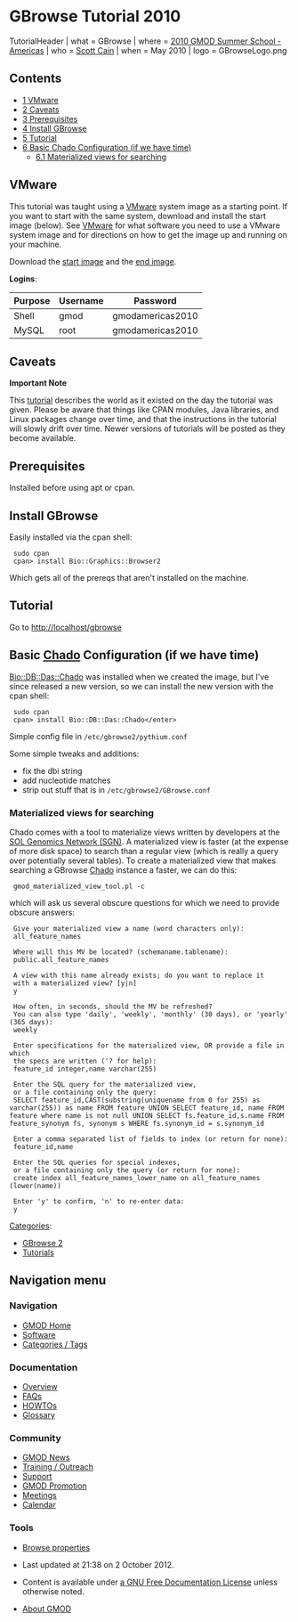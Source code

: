 



<span id="top"></span>


# <span dir="auto">GBrowse Tutorial 2010</span>









TutorialHeader \| what = GBrowse \| where = [2010 GMOD Summer
School -
Americas](2010_GMOD_Summer_School_-_Americas "2010 GMOD Summer School - Americas")
\| who = [Scott Cain](User%3AScott "User%3AScott") \| when = May 2010 \|
logo = GBrowseLogo.png


## Contents



- [<span class="tocnumber">1</span>
  <span class="toctext">VMware</span>](#VMware)
- [<span class="tocnumber">2</span>
  <span class="toctext">Caveats</span>](#Caveats)
- [<span class="tocnumber">3</span>
  <span class="toctext">Prerequisites</span>](#Prerequisites)
- [<span class="tocnumber">4</span> <span class="toctext">Install
  GBrowse</span>](#Install_GBrowse)
- [<span class="tocnumber">5</span>
  <span class="toctext">Tutorial</span>](#Tutorial)
- [<span class="tocnumber">6</span> <span class="toctext">Basic Chado
  Configuration (if we have
  time)</span>](#Basic_Chado_Configuration_.28if_we_have_time.29)
  - [<span class="tocnumber">6.1</span>
    <span class="toctext">Materialized views for
    searching</span>](#Materialized_views_for_searching)



## <span id="VMware" class="mw-headline">VMware</span>

This tutorial was taught using a <a
href="http://gmod.org/mediawiki/index.php?title=VMware&amp;action=edit&amp;redlink=1"
class="new" title="VMware (page does not exist)">VMware</a> system image
as a starting point. If you want to start with the same system, download
and install the start image (below). See <a
href="http://gmod.org/mediawiki/index.php?title=VMware&amp;action=edit&amp;redlink=1"
class="new" title="VMware (page does not exist)">VMware</a> for what
software you need to use a VMware system image and for directions on how
to get the image up and running on your machine.

Download the <a
href="ftp://ftp.gmod.org/pub/gmod/Courses/2010/SummerSchoolAmericas/GMODCourse2010Day1.vmwarevm.tar.gz"
class="external text" rel="nofollow">start image</a> and the <a
href="ftp://ftp.gmod.org/pub/gmod/Courses/2010/SummerSchoolAmericas/GMODCourse2010Day2.vmwarevm.tar.gz"
class="external text" rel="nofollow">end image</a>.

**Logins**:

| Purpose | Username | Password         |
| ------- | -------- | ---------------- |
| Shell   | gmod     | gmodamericas2010 |
| MySQL   | root     | gmodamericas2010 |

## <span id="Caveats" class="mw-headline">Caveats</span>



**Important Note**

This [tutorial](Category%3ATutorials "Category%3ATutorials") describes the
world as it existed on the day the tutorial was given. Please be aware
that things like CPAN modules, Java libraries, and Linux packages change
over time, and that the instructions in the tutorial will slowly drift
over time. Newer versions of tutorials will be posted as they become
available.



## <span id="Prerequisites" class="mw-headline">Prerequisites</span>

Installed before using apt or cpan.

## <span id="Install_GBrowse" class="mw-headline">Install GBrowse</span>

Easily installed via the cpan shell:

     sudo cpan
     cpan> install Bio::Graphics::Browser2

Which gets all of the prereqs that aren't installed on the machine.

## <span id="Tutorial" class="mw-headline">Tutorial</span>

Go to <a href="http://localhost/gbrowse" class="external free"
rel="nofollow">http://localhost/gbrowse</a>

## <span id="Basic_Chado_Configuration_.28if_we_have_time.29" class="mw-headline">Basic <a href="Chado" class="mw-redirect" title="Chado">Chado</a> Configuration (if we have time)</span>

<a href="http://search.cpan.org/perldoc?Bio::DB::Das::Chado"
class="external text" rel="nofollow">Bio::DB::Das::Chado</a> was
installed when we created the image, but I've since released a new
version, so we can install the new version with the cpan shell:

     sudo cpan
     cpan> install Bio::DB::Das::Chado</enter>

Simple config file in `/etc/gbrowse2/pythium.conf`

Some simple tweaks and additions:

- fix the dbi string
- add nucleotide matches
- strip out stuff that is in `/etc/gbrowse2/GBrowse.conf`

### <span id="Materialized_views_for_searching" class="mw-headline">Materialized views for searching</span>

Chado comes with a tool to materialize views written by developers at
the [SOL Genomics Network (SGN)](Category%3ASGN "Category%3ASGN"). A
materialized view is faster (at the expense of more disk space) to
search than a regular view (which is really a query over potentially
several tables). To create a materialized view that makes searching a
GBrowse <a href="Chado" class="mw-redirect" title="Chado">Chado</a>
instance a faster, we can do this:

     gmod_materialized_view_tool.pl -c

which will ask us several obscure questions for which we need to provide
obscure answers:

     Give your materialized view a name (word characters only):
     all_feature_names

     Where will this MV be located? (schemaname.tablename):
     public.all_feature_names

     A view with this name already exists; do you want to replace it
     with a materialized view? [y|n]
     y

     How often, in seconds, should the MV be refreshed?
     You can also type 'daily', 'weekly', 'monthly' (30 days), or 'yearly' (365 days):
     weekly

     Enter specifications for the materialized view, OR provide a file in which
     the specs are written ('? for help):
     feature_id integer,name varchar(255)

     Enter the SQL query for the materialized view,
     or a file containing only the query:
     SELECT feature_id,CAST(substring(uniquename from 0 for 255) as varchar(255)) as name FROM feature UNION SELECT feature_id, name FROM feature where name is not null UNION SELECT fs.feature_id,s.name FROM feature_synonym fs, synonym s WHERE fs.synonym_id = s.synonym_id

     Enter a comma separated list of fields to index (or return for none):
     feature_id,name

     Enter the SQL queries for special indexes,
     or a file containing only the query (or return for none):
     create index all_feature_names_lower_name on all_feature_names (lower(name))

     Enter 'y' to confirm, 'n' to re-enter data:
     y




[Categories](Special%3ACategories "Special%3ACategories"):

- [GBrowse 2](Category%3AGBrowse_2 "Category%3AGBrowse 2")
- [Tutorials](Category%3ATutorials "Category%3ATutorials")






## Navigation menu







###




### Navigation



- <span id="n-GMOD-Home">[GMOD Home](Main_Page)</span>
- <span id="n-Software">[Software](GMOD_Components)</span>
- <span id="n-Categories-.2F-Tags">[Categories /
  Tags](Categories)</span>




### Documentation



- <span id="n-Overview">[Overview](Overview)</span>
- <span id="n-FAQs">[FAQs](Category%3AFAQ)</span>
- <span id="n-HOWTOs">[HOWTOs](Category%3AHOWTO)</span>
- <span id="n-Glossary">[Glossary](Glossary)</span>




### Community



- <span id="n-GMOD-News">[GMOD News](GMOD_News)</span>
- <span id="n-Training-.2F-Outreach">[Training /
  Outreach](Training_and_Outreach)</span>
- <span id="n-Support">[Support](Support)</span>
- <span id="n-GMOD-Promotion">[GMOD Promotion](GMOD_Promotion)</span>
- <span id="n-Meetings">[Meetings](Meetings)</span>
- <span id="n-Calendar">[Calendar](Calendar)</span>




### Tools



- <span id="t-smwbrowselink"><a href="Special%3ABrowse/GBrowse_Tutorial_2010" rel="smw-browse">Browse
  properties</a></span>





- <span id="footer-info-lastmod">Last updated at 21:38 on 2 October 2012.</span>
<!-- - <span id="footer-info-viewcount">16,535 page views.</span> -->
- <span id="footer-info-copyright">Content is available under
  <a href="http://www.gnu.org/licenses/fdl-1.3.html" class="external"
  rel="nofollow">a GNU Free Documentation License</a> unless otherwise
  noted.</span>

<!-- -->

- <span id="footer-places-about">[About
  GMOD](GMOD%3AAbout "GMOD%3AAbout")</span>

<!-- -->


